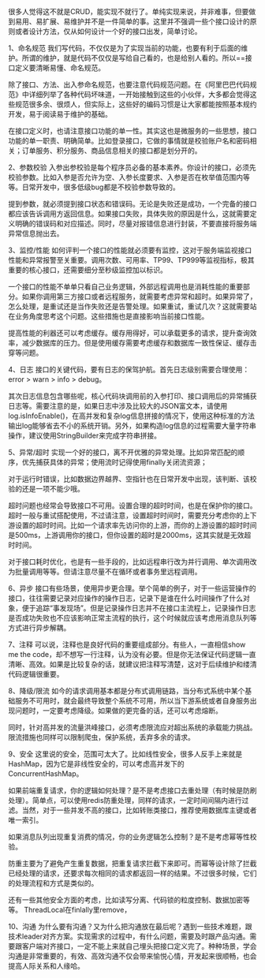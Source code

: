 
很多人觉得这不就是CRUD，能实现不就行了。单纯实现来说，并非难事，但要做到易用、易扩展、易维护并不是一件简单的事。这里并不强调一些个接口设计的原则或者设计方法，仅从如何设计一个好的接口出发，简单讨论。

1、命名规范
我们写代码，不仅仅是为了实现当前的功能，也要有利于后面的维护。所谓的维护，就是代码不仅仅是写给自己看的，也是给别人看的。所以==接口定义要清晰易懂、命名规范。

除了接口、方法、出入参命名规范，也要注意代码规范问题。在《阿里巴巴代码规范》中详细列举了各种代码坏味道，一开始接触到这些的小伙伴，大多都会觉得这些规范很多余、很烦人，但实际上，这些好的编码习惯是让大家都能按照基本规约开发，易于阅读易于维护的基础。

在接口定义时，也请注意接口功能的单一性。其实这也是微服务的一些思想，接口功能的单一职责、明确简单。比如登录接口，它做的事情就是校验账户名和密码相关；订单服务、积分服务、商品信息相关的接口都是划分开的。



2、参数校验
入参出参校验是每个程序员必备的基本素养。你设计的接口，必须先校验参数。比如入参是否允许为空、入参长度要求、入参是否在枚举值范围内等等。日常开发中，很多低级bug都是不校验参数导致的。

提到参数，就必须提到接口状态和错误码。无论是失败还是成功，一个完备的接口都应该告诉调用方返回信息。如果接口失败，具体失败的原因是什么，这就需要定义明确的错误码和对应描述。同时，尽量对报错信息进行封装，不要直接将服务端异常信息抛出去。

3、监控/性能
如何评判一个接口的性能就必须要有监控，这对于服务端监视接口性能和异常报警至关重要。调用次数、可用率、TP99、TP999等监视指标，极其重要的核心接口，还需要细分至秒级监控加以标识。

一个接口的性能不单单只看自己业务逻辑，外部远程调用也是消耗性能的重要部分。如果你调用第三方接口或者远程服务，就需要考虑异常和超时。如果异常了，怎么处理，是重试还是当作失败还是告警处理。如果重试，重试几次？这就需要站在业务角度思考这个问题。这些措施也是直接影响当前接口性能。

提高性能的利器还可以考虑缓存。缓存用得好，可以承载更多的请求，提升查询效率，减少数据库的压力。但是使用缓存需要考虑缓存和数据库一致性保证、缓存击穿等问题。

4、日志
接口的关键代码，要有日志的保驾护航。首先日志级别需要合理使用：error > warn > info > debug。

其次日志信息包含哪些呢，核心代码块调用前的入参打印、接口调用后的异常捕获日志等。需要注意的是，如果日志中涉及比较大的JSON富文本，请使用log.isInfoEnable()，在高并发和复杂log信息拼接的情况下，使用这种标准的方法输出log能够省去不小的系统开销。另外，如果构造log信息的过程需要大量字符串操作，建议使用StringBuilder来完成字符串拼接。



5、异常/超时
实现一个好的接口，离不开优雅的异常处理。比如异常匹配的顺序，优先捕获具体的异常；使用流时记得使用finally关闭流资源；

对于运行时错误，比如数据边界越界、空指针也在日常开发中出现，该判断、该校验的还是一项不能少哦。

超时问题也经常会导致接口不可用。设置合理的超时时间，也是在保护你的接口。超时一般与重试搭配使用，不过请注意，设置超时时间时，需要充分考虑你的上下游设置的超时时间。比如一个请求率先访问你的上游，而你的上游设置的超时时间是500ms，上游调用你的接口，但你设置的超时是2000ms，这其实就是无效超时时间。

对于接口耗时优化，也是有一些手段的，比如远程串行改为并行调用、单次调用改为批量调用等等。但请注意尽量不在循环或者事务里远程调用。



6、异步
接口有些场景，使用异步更合理。举个简单的例子，对于一些运营操作的接口，往往需要记录对应操作的操作日志，记录下是谁在什么时间操作了什么对象，便于追踪“事发现场”。但是记录操作日志并不在接口主流程上，记录操作日志是否成功失败也不应该影响正常主流程的执行，这个时候就应该考虑用消息队列等方式进行异步解耦。



7、注释
可以说，注释也是良好代码的重要组成部分。有些人，一直相信show me the code，却不想写一行注释，认为没有必要。但是你无法保证代码逻辑一直清晰、高效。如果是比较复杂的话，就建议把注释写清楚，这对于后续维护和缕清代码逻辑很重要。



8、降级/限流
如今的请求调用基本都是分布式调用链路，当分布式系统中某个基础服务不可用时，就会最终导致整个系统不可用，所以当下游系统或者自身服务出现问题时，一定要考虑降级。如果做的更完备的话，还可以考虑熔断。

同时，针对高并发的流量洪峰接口，必须考虑限流应对超出系统的承载能力挑战。限流措施也同样可以限制爬虫，保护系统，丢弃多余的请求。



9、安全
这里说的安全，范围可太大了。比如线性安全，很多人反手上来就是HashMap，因为它是非线性安全的，可以考虑高并发下的ConcurrentHashMap。

如果前端重复请求，你的逻辑如何处理？是不是考虑接口去重处理（有时候是防刷处理）。简单点，可以使用redis防重处理，同样的请求，一定时间间隔内进行过滤。当然，对于一些并发不高的接口，比如转账类接口，推荐使用数据库主键或者唯一索引。

如果消息队列出现重复消费的情况，你的业务逻辑怎么控制？是不是考虑幂等性校验。

防重主要为了避免产生重复数据，把重复请求拦截下来即可。而幂等设计除了拦截已经处理的请求，还要求每次相同的请求都返回一样的结果。不过很多时候，它们的处理流程和方式是类似的。

还有一些其他安全方面的考虑，比如读写分离、代码锁的粒度控制、数据加密等等。
ThreadLocal在finlally里remove，


10、沟通
为什么要有沟通？又为什么把沟通放在最后呢？遇到一些技术难题，跟技术leader对齐方案。实现需求的过程中，有什么问题，需要及时跟产品沟通。需要跟客户端对齐接口，一定不能上来就自己埋头把接口定义完了。种种场景，学会沟通是非常重要的，有效、高效沟通不仅会带来愉悦心情，开发起来很顺畅，也会提高人际关系和人缘哈。